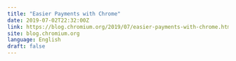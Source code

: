```yaml
---
title: "Easier Payments with Chrome"
date: 2019-07-02T22:32:00Z
link: https://blog.chromium.org/2019/07/easier-payments-with-chrome.html?utm_medium=RSS&utm_source=news.12bit.vn
site: blog.chromium.org
language: English
draft: false
---
```

